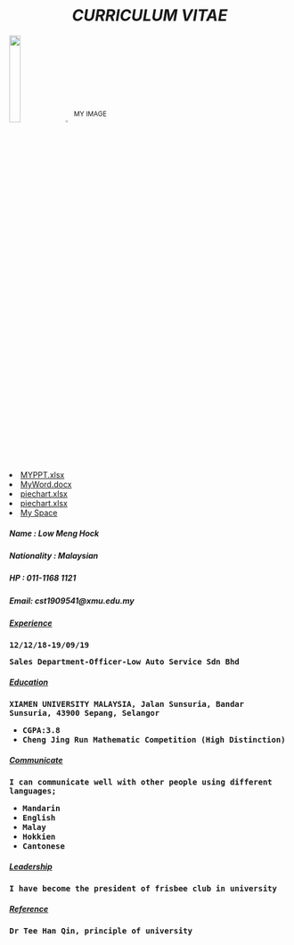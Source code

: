 <h1 align="center"><b><em>CURRICULUM VITAE</em></b></h1>
<img src="https://cdn2.ettoday.net/images/2478/d2478497.jpg" width="20%"><img src="http://pic.90sjimg.com/design/00/57/93/24/58fad0225eafe.png" width="3%"><sup><sup><big>MY IMAGE</big></sup></sup>
<li><a href="https://https://github.com/chynus/lowmenghock.github.io/blob/master/MYPPT.pptx.pptx/">MYPPT.xlsx</a></li>
<li><a href="MyWord.docx.docx">MyWord.docx</a></li>
<li><a href="piechart.xlsx.xlsx/">piechart.xlsx</a></li>
<li><a href="https://github.com/chynus/lowmenghock.github.io/blob/master/Mooncity.xlsx.xlsx/">piechart.xlsx</a></li>
<li><a href="https://chynus.github.io/myspace/">My Space</a></li>
<h5><em><b>Name</b></em> : Low Meng Hock</h5>
<h5><em><b>Nationality</b></em> : Malaysian</h5>
<h5><em><b>HP</b></em> : 011-1168 1121<b></h5>
<h5><em><b>Email</b></em>: cst1909541@xmu.edu.my</h5>
<h5><u>Experience</u></h5>
<p><tt>12/12/18-19/09/19</tt></p>
<p><tt>Sales Department-Officer-Low Auto Service Sdn Bhd</tt></p>
<h5><u>Education</u></h5>
<p><tt>XIAMEN UNIVERSITY MALAYSIA, Jalan Sunsuria, Bandar Sunsuria, 43900 Sepang, Selangor</tt></p>
<ul>
	<li><tt>CGPA:3.8</tt></li>
	<li><tt>Cheng Jing Run Mathematic Competition (High Distinction)</tt></li>
</ul>
<h5><u>Communicate</u></h5>
<p><tt>I can communicate well with other people using different languages;</tt></p>
<ul>
<li><tt>Mandarin</tt></li>
<li><tt>English</tt></li>
<li><tt>Malay</tt></li>
<li><tt>Hokkien</tt></li>
<li><tt>Cantonese</tt></li>
</ul>
<h5><u>Leadership</u></h5>
<p><tt>I have become the president of frisbee club in university</tt></p>
<h5><u>Reference</u></h5>
<p><tt>Dr Tee Han Qin, principle of university</tt></p>
